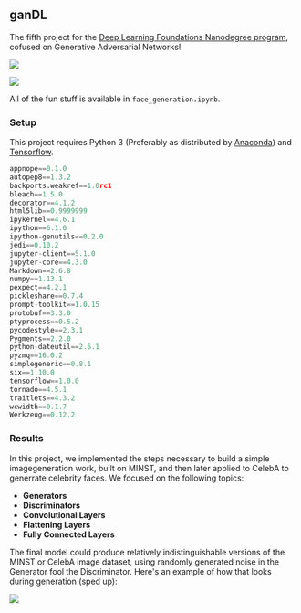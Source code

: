 ## ganDL
The fifth project for the [Deep Learning Foundations Nanodegree program](https://www.udacity.com/course/deep-learning-nanodegree-foundation--nd101), cofused on Generative Adversarial Networks!

![](http://www.kdnuggets.com/wp-content/uploads/generative-adversarial-network.png)

![](https://image.slidesharecdn.com/generativeadversarialnetworks-161121164827/95/generative-adversarial-networks-11-638.jpg)

All of the fun stuff is available in `face_generation.ipynb`.

### Setup

This project requires Python 3 (Preferably as distributed by [Anaconda](https://www.continuum.io/downloads)) and [Tensorflow](https://www.tensorflow.org/).

```python
appnope==0.1.0
autopep8==1.3.2
backports.weakref==1.0rc1
bleach==1.5.0
decorator==4.1.2
html5lib==0.9999999
ipykernel==4.6.1
ipython==6.1.0
ipython-genutils==0.2.0
jedi==0.10.2
jupyter-client==5.1.0
jupyter-core==4.3.0
Markdown==2.6.8
numpy==1.13.1
pexpect==4.2.1
pickleshare==0.7.4
prompt-toolkit==1.0.15
protobuf==3.3.0
ptyprocess==0.5.2
pycodestyle==2.3.1
Pygments==2.2.0
python-dateutil==2.6.1
pyzmq==16.0.2
simplegeneric==0.8.1
six==1.10.0
tensorflow==1.0.0
tornado==4.5.1
traitlets==4.3.2
wcwidth==0.1.7
Werkzeug==0.12.2
```

### Results

In this project, we implemented the steps necessary to build a simple imagegeneration work, built on MINST, and then later applied to CelebA to generrate celebrity faces. We focused on the following topics: 
* **Generators**
* **Discriminators**
* **Convolutional Layers**
* **Flattening Layers**
* **Fully Connected Layers**

The final model could produce relatively indistinguishable versions of the MINST or CelebA image dataset, using randomly generated noise in the Generator fool the Discriminator. Here's an example of how that looks during generation (sped up):

![](https://d3ansictanv2wj.cloudfront.net/gan-images-final-d7bdb862726f6fd928a7c859a69c3248.gif)

